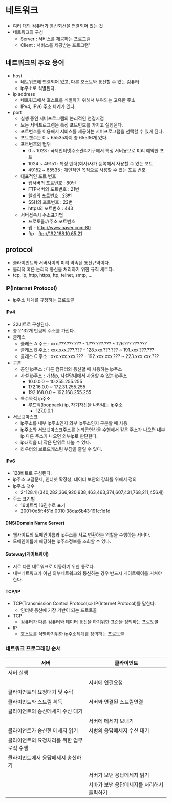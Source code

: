 # 네트워크
- 여러 대의 컴퓨터가 통신회선을 연결되어 있는 것
- 네트워크의 구성
  + Server : 서비스를 제공하는 프로그램
  + Client : 서비스를 제공받는 프로그램'
 
## 네트워크의 주요 용어
- host 
  + 네트워크에 연결되어 있고, 다른 호스트와 통신할 수 있는 컴퓨터
  + ip주소로 식별된다.
- ip address 
  + 네트워크에서 호스트를 식별하기 위해서 부여되는 고유한 주소
  + IPv4, IPv6 주소 체계가 있다.
- port
  + 실행 중인 서버프로그램의 논리적인 연결지점
  + 모든 서버프로그램은 특정 포트번호를 가지고 실행된다.
  + 포트번호를 이용해서 서비스를 제공하는 서버프로그램을 선택할 수 있게 된다.
  + 포트갯수는 0 ~ 65535까지 총 65536개 있다.
  + 포트번호의 범위
    * 0 ~ 1023 : 국제인터넷주소관리기구에서 특정 서버용으로 미리 예약한 포트
    * 1024 ~ 49151 : 특정 벤더(회사)사가 등록해서 사용할 수 있는 포트
    * 49152 ~ 65535 : 개인적인 목적으로 사용할 수 있는 포트 번호
  + 대표적인 포트 번호
    * 웹서버의 포트번호 : 80번
    * FTP서버의 포트번호 : 21번
    * 텔넷의 포트번호 : 23번
    * SSH의 포트번호 : 22번
    * https의 포트번호 : 443	
  + 서버접속시 주소표기법
    * 프로토콜://주소:포트번호	
    * 웹 - http://www.naver.com:80 
    * ftp - ftp://192.168.10.65:21
    
## protocol
- 클라이언트와 서버사이의 미리 약속된 통신규약이다.
- 물리적 혹은 논리적 통신을 처리하기 위한 규칙 세트다.
- tcp, ip, http, https, ftp, telnet, smtp, ...

### IP(Internet Protocol)
- ip주소 체계를 규정하는 프로토콜
#### IPv4
- 32비트로 구성된다.
- 총 2^32개 만큼의 주소를 가진다.
- 클래스
  + 클래스 A 주소 : xxx.???.???.??? - 1.???.???.??? ~ 126.???.???.???
  + 클래스 B 주소 : xxx.xxx.???.??? - 128.xxx.???.??? ~ 191.xxx.???.???
  + 클래스 C 주소 : xxx.xxx.xxx.??? - 192.xxx.xxx.??? ~ 223.xxx.xxx.???
- 구분
  + 공인 ip주소 : 다른 컴퓨터와 통신할 때 사용하는 ip주소
  + 사설 ip주소 : 가상ip, 사설망내에서 사용할 수 있는 ip주소 
    * 10.0.0.0 ~ 10.255.255.255
    * 172.16.0.0 ~ 172.31.255.255
    * 192.168.0.0 ~ 192.168.255.255
  + 특수목적 ip주소 
    * 루프백(loopback) ip, 자기자신을 나타내는 ip주소
      - 127.0.0.1
- 서브넷마스크
  + ip주소를 내부 ip주소인지 외부 ip주소인지 구분할 때 사용
  + ip주소와 서브넷마스크주소를 논리곱연산을 수행해서 같은 주소가 나오면 내부ip 다른 주소가 나오면 외부ip로 판단한다.
  + ip대역을 더 작은 단위로 나눌 수 있다.
  + 라우터의 브로드캐스팅 부담을 줄일 수 있다.
#### IPv6
- 128비트로 구성된다.
- ip주소 고갈문제, 인터넷 확장성, 데이터 보안의 강화를 위해서 정의
- ip주소 갯수
  + 2^128개 (340,282,366,920,938,463,463,374,607,431,768,211,456개)
- 주소 표기법
  + 16비트씩 16진수로 표기
  + 2001:0d5f:451d:0010:38da:6b43:191c:1d1d

#### DNS(Domain Name Server)
- 웹사이트의 도메인이름과 ip주소를 서로 변환하는 역할을 수행하는 서버다.
- 도메인이름에 해당하는 ip주소정보를 조회할 수 있다.

#### Gateway(게이트웨이)
- 서로 다른 네트워크로 이동하기 위한 통로다.
- 내부네트워크가 아닌 외부네트워크와 통신하는 경우 반드시 게이트웨이를 거쳐야 한다.

#### TCP/IP 
- TCP(Transmission Control Protocol)과 IP(Internet Protocol)를 말한다.
  +  인터넷 통신에 가장 기반이 되는 프로토콜	
- TCP
  +  컴퓨터가 다른 컴퓨터와 데이터 통신을 하기위한 표준을 정의하는 프로토콜
- IP
  + 호스트를 식별하기위한 ip주소체계를 정의하는 프로토콜


### 네트워크 프로그래밍 순서
| 서버 | 클라이언트 |
| --- | --- |
| 서버 실행 | |
| | 서버에 연결요청 |
| 클라이언트의 요청대기 및 수락 | |
| 클라이언트와 스트림 획득 | 서버와 연결된 스트림연결 |
| 클라이언트의 송신메세지 수신 대기	| |
| | 서버에 메세지 보내기 |
| 클라이언트가 송신한 메세지 읽기 | 서벙의 응답메세지 수신 대기 |
| 클라이언트의 요청처리를 위한 업무로직 수행 | |
| 클라이언트에서 응답메세지 송신하기 | |
| | 서버가 보낸 응답메세지 읽기 |
| | 서바가 보낸 응답메세지를 처리해서 출력하기 |

	

			
	
	
	
